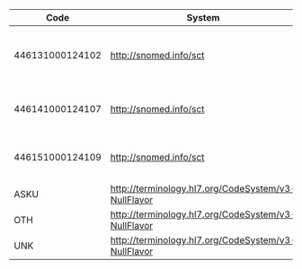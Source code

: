 Code|System|Display|Definition
---|---|---|---
446131000124102|http://snomed.info/sct|Identifies as non-conforming gender (finding)|-
446141000124107|http://snomed.info/sct|Identifies as female gender (finding)|-
446151000124109|http://snomed.info/sct|Identifies as male gender (finding)|-
ASKU|http://terminology.hl7.org/CodeSystem/v3-NullFlavor|asked but unknown|-
OTH|http://terminology.hl7.org/CodeSystem/v3-NullFlavor|other|-
UNK|http://terminology.hl7.org/CodeSystem/v3-NullFlavor|unknown|-